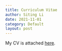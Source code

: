 ```yaml
---
title: Curriculum Vitae
author: Siting Li
date: 2021-11-01
category: Default
layout: post
---
```


My CV is attached [here](https://github.com/lst627/lst627.github.io/blob/main/files/CV-Siting%20Li.pdf).

[1]: https://pages.github.com